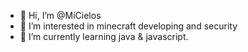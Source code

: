 - 👋 Hi, I’m @MiCielos
- 👀 I’m interested in minecraft developing and security
- 🌱 I’m currently learning java & javascript.
